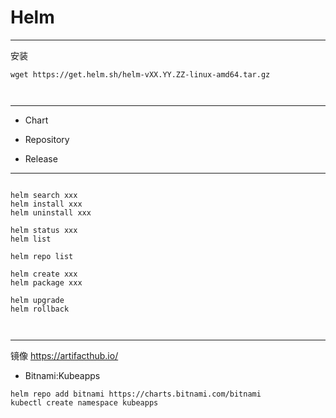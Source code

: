 # Helm

---
安装
```
wget https://get.helm.sh/helm-vXX.YY.ZZ-linux-amd64.tar.gz



```


---
- Chart

- Repository

- Release



---


```

helm search xxx
helm install xxx
helm uninstall xxx

helm status xxx
helm list

helm repo list

helm create xxx
helm package xxx

helm upgrade
helm rollback



```

---
镜像
https://artifacthub.io/


- Bitnami:Kubeapps

```
helm repo add bitnami https://charts.bitnami.com/bitnami
kubectl create namespace kubeapps

```